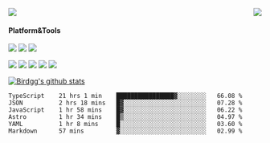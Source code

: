 <p>
  <a href="https://count.getloli.com/"><img src="https://count.getloli.com/get/@birdgg.readme?theme=moebooru-h"></a>
  <img src="https://weather-icon.journeyad.repl.co/@hangzhou?v=1" align="right">
</p>

#### Platform&Tools
[![](https://img.shields.io/badge/macOS-Big%20Sur-292e33?style=flat-square&logo=apple&logoColor=ffffff)](https://www.apple.com/macos/big-sur/)
[![](https://img.shields.io/badge/IDE-Visual%20Studio%20Code-blue?style=flat-square&logo=visual-studio-code&logoColor=ffffff)](https://code.visualstudio.com/)
[![](https://img.shields.io/badge/Editor-Emacs-purple?style=flat-square&logo=gnu-emacs&logoColor=ffffff)](https://www.gnu.org/software/emacs/)

[![](https://img.shields.io/badge/-React-61dafb?style=flat-square&logo=react&logoColor=ffffff)](https://reactjs.org/)
[![](https://img.shields.io/badge/-ReactNative-61dafb?style=flat-square&logo=react&logoColor=ffffff)](https://reactnative.dev/)
[![](https://img.shields.io/badge/-TypeScript-007acc?style=flat-square&logo=typescript&logoColor=white)](https://www.typescriptlang.org/)
[![](https://img.shields.io/badge/-JavaScript-f7e018?style=flat-square&logo=javascript&logoColor=white)](https://www.ecma-international.org/)
[![](https://img.shields.io/badge/-Node.js-43853d?style=flat-square&logo=node.js&logoColor=ffffff)](https://nodejs.org/)

<a href="https://github.com/birdgg"><img align="center" src="https://github-readme-stats.vercel.app/api?username=birdgg&show_icons=true&include_all_commits=true&hide_border=tru&custom_title=Birdgg%27s%20Github%20Stats" alt="Birdgg's github stats" /></a> 

<!--START_SECTION:waka-->

```text
TypeScript    21 hrs 1 min    ████████████████▓░░░░░░░░   66.08 %
JSON          2 hrs 18 mins   █▓░░░░░░░░░░░░░░░░░░░░░░░   07.28 %
JavaScript    1 hr 58 mins    █▓░░░░░░░░░░░░░░░░░░░░░░░   06.22 %
Astro         1 hr 34 mins    █▒░░░░░░░░░░░░░░░░░░░░░░░   04.97 %
YAML          1 hr 8 mins     █░░░░░░░░░░░░░░░░░░░░░░░░   03.60 %
Markdown      57 mins         ▓░░░░░░░░░░░░░░░░░░░░░░░░   02.99 %
```

<!--END_SECTION:waka-->
